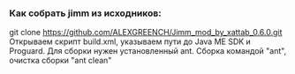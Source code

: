 ### Как собрать jimm из исходников:
git clone https://github.com/ALEXGREENCH/Jimm_mod_by_xattab_0.6.0.git
Открываем скрипт build.xml, указываем пути до Java ME SDK и Proguard.
Для сборки нужен установленный ant. 
Сборка командой "ant", очистка сборки "ant clean"
